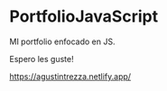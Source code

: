 # PortfolioJavaScript
MI portfolio enfocado en JS.


Espero les guste!

https://agustintrezza.netlify.app/
